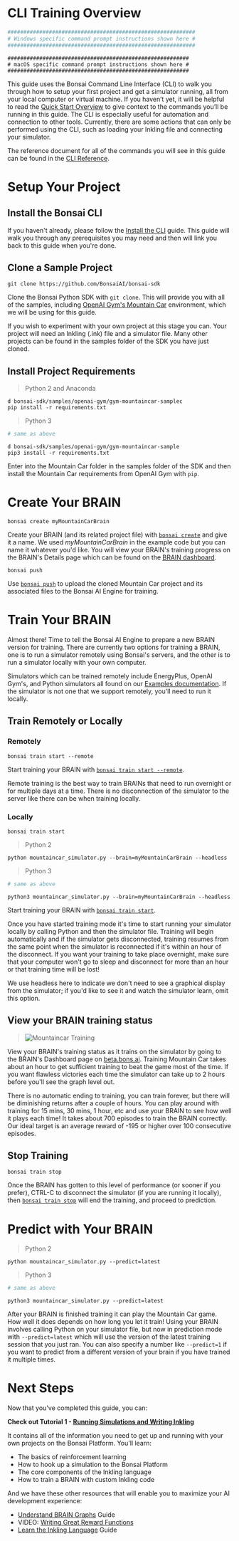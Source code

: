 # CLI Training Overview

```powershell
###########################################################
# Windows specific command prompt instructions shown here #
###########################################################
```

```shell
#########################################################
# macOS specific command prompt instructions shown here #
#########################################################
```

This guide uses the Bonsai Command Line Interface (CLI) to walk you through how to setup your first project and get a simulator running, all from your local computer or virtual machine. If you haven’t yet, it will be helpful to read the [Quick Start Overview][1] to give context to the commands you’ll be running in this guide. The CLI is especially useful for automation and connection to other tools. Currently, there are some actions that can only be performed using the CLI, such as loading your Inkling file and connecting your simulator.

The reference document for all of the commands you will see in this guide can be found in the [CLI Reference][3].


# Setup Your Project

## Install the Bonsai CLI

If you haven't already, please follow the [Install the CLI][2] guide. This guide will walk you through any prerequisites you may need and then will link you back to this guide when you're done.

## Clone a Sample Project

```
git clone https://github.com/BonsaiAI/bonsai-sdk
```

Clone the Bonsai Python SDK with `git clone`. This will provide you with all of the samples, including [OpenAI Gym's Mountain Car][4] environment, which we will be using for this guide.

If you wish to experiment with your own project at this stage you can. Your project will need an Inkling (.ink) file and a simulator file. Many other projects can be found in the samples folder of the SDK you have just cloned.

## Install Project Requirements

> Python 2 and Anaconda

```
d bonsai-sdk/samples/openai-gym/gym-mountaincar-samplec
pip install -r requirements.txt
```
> Python 3

```powershell
# same as above
```
```shell
d bonsai-sdk/samples/openai-gym/gym-mountaincar-sample
pip3 install -r requirements.txt
```

Enter into the Mountain Car folder in the samples folder of the SDK and then install the Mountain Car requirements from OpenAI Gym with `pip`.




# Create Your BRAIN

```
bonsai create myMountainCarBrain
```

Create your BRAIN (and its related project file) with [`bonsai create`][18] and give it a name. We used *myMountainCarBrain* in the example code but you can name it whatever you'd like. You will view your BRAIN's training progress on the BRAIN's Details page which can be found on the [BRAIN dashboard][5].

```
bonsai push
```

Use [`bonsai push`][19] to upload the cloned Mountain Car project and its associated files to the Bonsai AI Engine for training.




# Train Your BRAIN

Almost there! Time to tell the Bonsai AI Engine to prepare a new BRAIN version for training. There are currently two options for training a BRAIN, one is to run a simulator remotely using Bonsai's servers, and the other is to run a simulator locally with your own computer.

Simulators which can be trained remotely include EnergyPlus, OpenAI Gym's, and Python simulators all found on our [Examples documentation][23]. If the simulator is not one that we support remotely, you'll need to run it locally.

## Train Remotely or Locally

### Remotely

```
bonsai train start --remote
```

Start training your BRAIN with [`bonsai train start --remote`][20].

Remote training is the best way to train BRAINs that need to run overnight or for multiple days at a time. There is no disconnection of the simulator to the server like there can be when training locally.

### Locally

```
bonsai train start
```

> Python 2

```
python mountaincar_simulator.py --brain=myMountainCarBrain --headless
```
> Python 3

```powershell
# same as above
```
```shell
python3 mountaincar_simulator.py --brain=myMountainCarBrain --headless
```

Start training your BRAIN with [`bonsai train start`][20].

Once you have started training mode it's time to start running your simulator locally by calling Python and then the simulator file. Training will begin automatically and if the simulator gets disconnected, training resumes from the same point when the simulator is reconnected if it's within an hour of the disconnect. If you want your training to take place overnight, make sure that your computer won't go to sleep and disconnect for more than an hour or that training time will be lost!

<aside class="notice">
We use headless here to indicate we don't need to see a graphical display from the simulator; if you'd like to see it and watch the simulator learn, omit this option.
</aside>

## View your BRAIN training status

> ![Mountaincar Training][16]

View your BRAIN's training status as it trains on the simulator by going to the BRAIN's Dashboard page on [beta.bons.ai][5]. Training Mountain Car takes about an hour to get sufficient training to beat the game most of the time. If you want flawless victories each time the simulator can take up to 2 hours before you'll see the graph level out.

There is no automatic ending to training, you can train forever, but there will be diminishing returns after a couple of hours. You can play around with training for 15 mins, 30 mins, 1 hour, etc and use your BRAIN to see how well it plays each time! It takes about 700 episodes to train the BRAIN correctly. Our ideal target is an average reward of -195 or higher over 100 consecutive episodes.

[//]: # (Update this when we have multiple concepts and smart ending)

## Stop Training

```
bonsai train stop
```

Once the BRAIN has gotten to this level of performance (or sooner if you prefer), CTRL-C to disconnect the simulator (if you are running it locally), then [`bonsai train stop`][21] will end the training, and proceed to prediction.

# Predict with Your BRAIN

> Python 2

```
python mountaincar_simulator.py --predict=latest
```
> Python 3

```powershell
# same as above
```
```shell
python3 mountaincar_simulator.py --predict=latest
```

After your BRAIN is finished training it can play the Mountain Car game. How well it does depends on how long you let it train! Using your BRAIN involves calling Python on your simulator file, but now in prediction mode with `--predict=latest` which will use the version of the latest training session that you just ran. You can also specify a number like `--predict=1` if you want to predict from a different version of your brain if you have trained it multiple times.

# Next Steps

Now that you've completed this guide, you can:

**Check out Tutorial 1 - [Running Simulations and Writing Inkling][6]**

It contains all of the information you need to get up and running with your own projects on the Bonsai Platform. You'll learn:

* The basics of reinforcement learning 
* How to hook up a simulation to the Bonsai Platform
* The core components of the Inkling language
* How to train a BRAIN with custom Inkling code

And we have these other resources that will enable you to maximize your AI development experience:

* [Understand BRAIN Graphs][7] Guide
* VIDEO: [Writing Great Reward Functions][8]
* [Learn the Inkling Language][9] Guide


[1]: getting-started.html#overview
[2]: cli-install-guide.html#install-prerequisites
[3]: ../references/cli-reference.html
[4]: https://gym.openai.com/envs/MountainCar-v0
[5]: https://beta.bons.ai
[6]: ../tutorials/tutorial1.html
[7]: ./web-graphs-guide.html
[8]: https://www.youtube.com/watch?v=0R3PnJEisqk&list=PLAktfMEMCsOY9HUZKIuGI6yqefGBuszAV&index=4
[9]: ./inkling2-guide.html
[16]: ../images/graph-mountaincar-training.png
[17]: ../references/cli-reference.html#bonsai-configure
[18]: ../references/cli-reference.html#bonsai-create
[19]: ../references/cli-reference.html#bonsai-push
[20]: ../references/cli-reference.html#bonsai-train-start
[21]: ../references/cli-reference.html#bonsai-train-stop
[22]: https://github.com/BonsaiAI
[23]: ../examples.html
